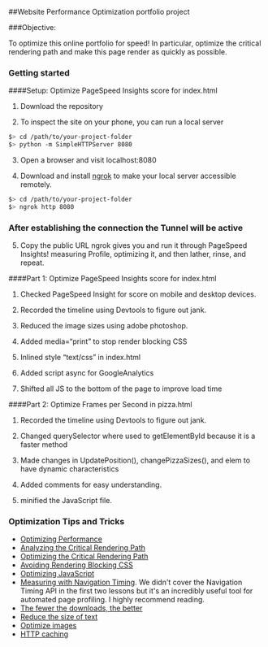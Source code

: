 ##Website Performance Optimization portfolio project

###Objective:

To optimize this online portfolio for speed! In particular, optimize the critical rendering path and make this page render as quickly as possible.

### Getting started

####Setup: Optimize PageSpeed Insights score for index.html


1. Download the repository

2. To inspect the site on your phone, you can run a local server

  ```bash
  $> cd /path/to/your-project-folder
  $> python -m SimpleHTTPServer 8080
  ```

3. Open a browser and visit localhost:8080

4. Download and install [ngrok](https://ngrok.com/) to make your local server accessible remotely.

  ``` bash
  $> cd /path/to/your-project-folder
  $> ngrok http 8080
  ```

### After establishing the connection the Tunnel will be active

5. Copy the public URL ngrok gives you and run it through PageSpeed Insights! measuring Profile, optimizing it, and then lather, rinse, and repeat. 

####Part 1: Optimize PageSpeed Insights score for index.html

1. Checked PageSpeed Insight for score on mobile and desktop devices.

2. Recorded the timeline using Devtools to figure out jank.

3. Reduced the image sizes using adobe photoshop.

4. Added media=“print” to stop render blocking CSS

5. Inlined style “text/css” in index.html

6. Added script async for GoogleAnalytics

7. Shifted all JS to the bottom of the page to improve load time

####Part 2: Optimize Frames per Second in pizza.html

1. Recorded the timeline using Devtools to figure out jank.

2. Changed querySelector where used to getElementById because it is a faster method

3. Made changes in UpdatePosition(), changePizzaSizes(), and elem to have dynamic characteristics 

4. Added comments for easy understanding.

5. minified the JavaScript file.


### Optimization Tips and Tricks
* [Optimizing Performance](https://developers.google.com/web/fundamentals/performance/ "web performance")
* [Analyzing the Critical Rendering Path](https://developers.google.com/web/fundamentals/performance/critical-rendering-path/analyzing-crp.html "analyzing crp")
* [Optimizing the Critical Rendering Path](https://developers.google.com/web/fundamentals/performance/critical-rendering-path/optimizing-critical-rendering-path.html "optimize the crp!")
* [Avoiding Rendering Blocking CSS](https://developers.google.com/web/fundamentals/performance/critical-rendering-path/render-blocking-css.html "render blocking css")
* [Optimizing JavaScript](https://developers.google.com/web/fundamentals/performance/critical-rendering-path/adding-interactivity-with-javascript.html "javascript")
* [Measuring with Navigation Timing](https://developers.google.com/web/fundamentals/performance/critical-rendering-path/measure-crp.html "nav timing api"). We didn't cover the Navigation Timing API in the first two lessons but it's an incredibly useful tool for automated page profiling. I highly recommend reading.
* <a href="https://developers.google.com/web/fundamentals/performance/optimizing-content-efficiency/eliminate-downloads.html">The fewer the downloads, the better</a>
* <a href="https://developers.google.com/web/fundamentals/performance/optimizing-content-efficiency/optimize-encoding-and-transfer.html">Reduce the size of text</a>
* <a href="https://developers.google.com/web/fundamentals/performance/optimizing-content-efficiency/image-optimization.html">Optimize images</a>
* <a href="https://developers.google.com/web/fundamentals/performance/optimizing-content-efficiency/http-caching.html">HTTP caching</a>